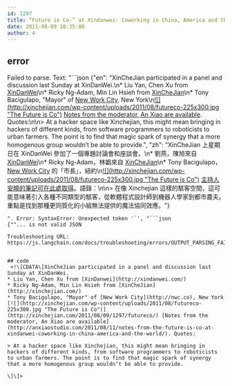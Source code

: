 ```yaml
---
id: 1297
title: “Future is Co-” at Xindanwei: Coworking in China, America and the World
date: 2011-08-09 18:35:00
author: 4
---
```

## error
Failed to parse. Text: "```json
{"en": "XinCheJian participated in a panel and discussion last Sunday at XinDanWei.\n* Liu Yan, Chen Xu from [XinDanWei](http://xindanwei.com/)\n* Ricky Ng-Adam, Min Lin Hsieh from [XinCheJian](http://xinchejian.com/)\n* Tony Bacigulapo, \"Mayor\" of [New Work City](http://nwc.co), New York\n[![](http://xinchejian.com/wp-content/uploads/2011/08/futureco-225x300.jpg \"The Future is Co")](http://xinchejian.com/2011/08/09/1297/futureco/) [Notes from the moderator, An Xiao are available](http://anxiaostudio.com/2011/08/11/notes-from-the-future-is-co-at-xindanwei-coworking-in-china-america-and-the-world/). Quotes:\n\n> At a hacker space like Xinchejian, this might mean bringing in hackers of different kinds, from software programmers to roboticists to urban farmers. The point is to find that magic spark of synergy that a more homogenous group wouldn’t be able to provide.", "zh": "XinCheJian 上星期日在 XinDanWei 參加了一個專題討論會和座談會。\n* 劉燕，陳旭來自 [XinDanWei](http://xindanwei.com/)\n* Ricky Ng-Adam，林嬀來自 [XinCheJian](http://xinchejian.com/)\n* Tony Bacigulapo，[New Work City](http://nwc.co) 的「市長」，紐約\n[![](http://xinchejian.com/wp-content/uploads/2011/08/futureco-225x300.jpg \"The Future is Co")](http://xinchejian.com/2011/08/09/1297/futureco/) [主持人安曉的筆記可在此處取得](http://anxiaostudio.com/2011/08/11/notes-from-the-future-is-co-at-xindanwei-coworking-in-china-america-and-the-world/)。語錄：\n\n> 在像 Xinchejian 這樣的駭客空間，這可能意味著引入各種不同類型的駭客，從軟體程式設計師到機器人學家到都市農夫。重點是找到那種更同質化的小組無法提供的魔法協同效應。"}
```
". Error: SyntaxError: Unexpected token '`', "```json
{""... is not valid JSON

Troubleshooting URL: https://js.langchain.com/docs/troubleshooting/errors/OUTPUT_PARSING_FAILURE/


## code
 <!\[CDATA\[XinCheJian participated in a panel and discussion last Sunday at XinDanWei.
* Liu Yan, Chen Xu from [XinDanwei](http://xindanwei.com/)
* Ricky Ng-Adam, Min Lin Hsieh from [XinCheJian](http://xinchejian.com/)
* Tony Bacigulapo, "Mayor" of [New Work City](http://nwc.co), New York
[![](http://xinchejian.com/wp-content/uploads/2011/08/futureco-225x300.jpg "The Future is Co")](http://xinchejian.com/2011/08/09/1297/futureco/) [Notes from the moderator, An Xiao are available](http://anxiaostudio.com/2011/08/11/notes-from-the-future-is-co-at-xindanwei-coworking-in-china-america-and-the-world/). Quotes:

> At a hacker space like Xinchejian, this might mean bringing in hackers of different kinds, from software programmers to roboticists to urban farmers. The point is to find that magic spark of synergy that a more homogenous group wouldn’t be able to provide.

\]\]> 
